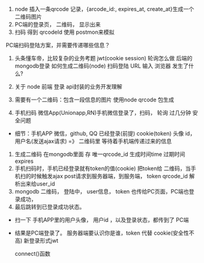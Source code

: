 1. node 插入一条qrcode 记录，{arcode_id:, expires_at, create_at}生成一个二维码图片
2. PC端的登录页， 二维码， 显示出来
3. 扫码 得到 qrcodeId 使用 postmon来模拟

PC端扫码登陆方案，并需要传递哪些信息？

1. 头条懂车帝，比较复杂的业务考题
   jwt(cookie session)  轮询怎么做  后端的mongodb登录  如何生成二维码(node)  扫码登陆
   URL 输入 浏览器 发生了什么?
2. 关于 node  前端  登录  api封装的业务开发理解

 
1. 需要有一个二维码：包含一段信息的图片 使用node qrcode 包生成
2. 手机扫码 微信App(Unionapp,RN)手机微信登录了，扫码，
    轮询 过几分钟 安全问题
  - 细节：手机APP 微信，github, QQ 已经登录(前提) cookie(token)  头像  id，用户名(发送ajax请求) =》 二维码里 等待着手机端传递过来的信息
  1. 生成二维码 在mongodb里面 存 唯一qrcode_id 生成时间time  过期时间expires
  2. 手机扫码时，手机已经登录就有token的值(cookie) 把token给 二维码，当手机扫的时候触发ajax post请求到服务器端，到服务端， token qrcode_id 解析出来给user_id
  3. mongodb 二维码， 登陆中， user信息， token 也传给PC页面，PC端也登录成功，
  4. 最后跳转到已登录成功状态。
  - 扫一下 手机APP里的用户头像， 用户id ，以及登录状态，都传到了 PC端 
  - 结果是PC端登录了。
    服务器端要认识你是谁，token 代替 cookie(安全性不高)
    新登录形式jwt

    connect()函数